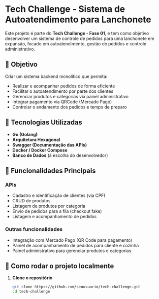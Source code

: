 # Tech Challenge - Sistema de Autoatendimento para Lanchonete

Este projeto é parte do **Tech Challenge - Fase 01**, e tem como objetivo desenvolver um sistema de controle de pedidos para uma lanchonete em expansão, focado em autoatendimento, gestão de pedidos e controle administrativo.

## 📌 Objetivo

Criar um sistema backend monolítico que permita:

- Realizar e acompanhar pedidos de forma eficiente
- Facilitar o autoatendimento por parte dos clientes
- Gerenciar produtos e categorias via painel administrativo
- Integrar pagamento via QRCode (Mercado Pago)
- Controlar o andamento dos pedidos e tempo de preparo

## 🚀 Tecnologias Utilizadas

- **Go (Golang)**
- **Arquitetura Hexagonal**
- **Swagger (Documentação das APIs)**
- **Docker / Docker Compose**
- **Banco de Dados** (à escolha do desenvolvedor)

## 🔧 Funcionalidades Principais

### APIs

- Cadastro e identificação de clientes (via CPF)
- CRUD de produtos
- Listagem de produtos por categoria
- Envio de pedidos para a fila (checkout fake)
- Listagem e acompanhamento de pedidos

### Outras funcionalidades

- Integração com Mercado Pago (QR Code para pagamento)
- Painel de acompanhamento de pedidos para cliente e cozinha
- Painel administrativo para gerenciar produtos e categorias

## 🐳 Como rodar o projeto localmente

1. **Clone o repositório**
   ```bash
   git clone https://github.com/seuusuario/tech-challenge.git
   cd tech-challenge
